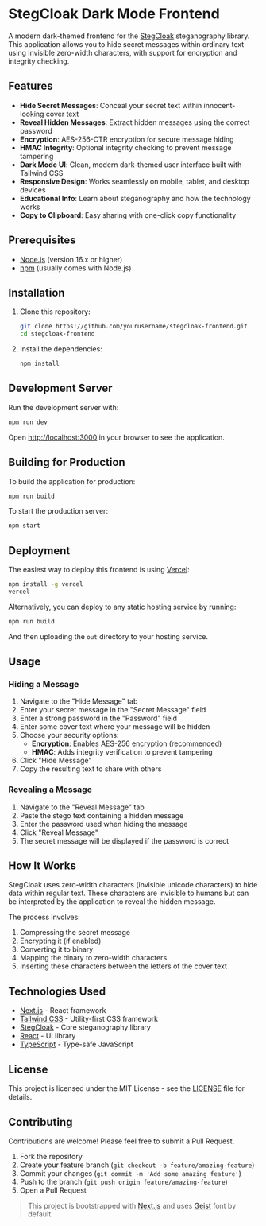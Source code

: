 # StegCloak Dark Mode Frontend

A modern dark-themed frontend for the [StegCloak](https://github.com/dummypimp/stegcloak) steganography library. This application allows you to hide secret messages within ordinary text using invisible zero-width characters, with support for encryption and integrity checking.


## Features

- **Hide Secret Messages**: Conceal your secret text within innocent-looking cover text
- **Reveal Hidden Messages**: Extract hidden messages using the correct password
- **Encryption**: AES-256-CTR encryption for secure message hiding
- **HMAC Integrity**: Optional integrity checking to prevent message tampering
- **Dark Mode UI**: Clean, modern dark-themed user interface built with Tailwind CSS
- **Responsive Design**: Works seamlessly on mobile, tablet, and desktop devices
- **Educational Info**: Learn about steganography and how the technology works
- **Copy to Clipboard**: Easy sharing with one-click copy functionality

## Prerequisites

- [Node.js](https://nodejs.org/) (version 16.x or higher)
- [npm](https://www.npmjs.com/) (usually comes with Node.js)

## Installation

1. Clone this repository:
   ```bash
   git clone https://github.com/yourusername/stegcloak-frontend.git
   cd stegcloak-frontend
   ```

2. Install the dependencies:
   ```bash
   npm install
   ```

## Development Server

Run the development server with:

```bash
npm run dev
```

Open [http://localhost:3000](http://localhost:3000) in your browser to see the application.

## Building for Production

To build the application for production:

```bash
npm run build
```

To start the production server:

```bash
npm start
```

## Deployment

The easiest way to deploy this frontend is using [Vercel](https://vercel.com/):

```bash
npm install -g vercel
vercel
```

Alternatively, you can deploy to any static hosting service by running:

```bash
npm run build
```

And then uploading the `out` directory to your hosting service.

## Usage

### Hiding a Message

1. Navigate to the "Hide Message" tab
2. Enter your secret message in the "Secret Message" field
3. Enter a strong password in the "Password" field
4. Enter some cover text where your message will be hidden
5. Choose your security options:
   - **Encryption**: Enables AES-256 encryption (recommended)
   - **HMAC**: Adds integrity verification to prevent tampering
6. Click "Hide Message"
7. Copy the resulting text to share with others

### Revealing a Message

1. Navigate to the "Reveal Message" tab
2. Paste the stego text containing a hidden message
3. Enter the password used when hiding the message
4. Click "Reveal Message"
5. The secret message will be displayed if the password is correct

## How It Works

StegCloak uses zero-width characters (invisible unicode characters) to hide data within regular text. These characters are invisible to humans but can be interpreted by the application to reveal the hidden message.

The process involves:
1. Compressing the secret message
2. Encrypting it (if enabled)
3. Converting it to binary
4. Mapping the binary to zero-width characters
5. Inserting these characters between the letters of the cover text

## Technologies Used

- [Next.js](https://nextjs.org/) - React framework
- [Tailwind CSS](https://tailwindcss.com/) - Utility-first CSS framework
- [StegCloak](https://github.com/KuroLabs/stegcloak) - Core steganography library
- [React](https://reactjs.org/) - UI library
- [TypeScript](https://www.typescriptlang.org/) - Type-safe JavaScript

## License

This project is licensed under the MIT License - see the [LICENSE](LICENSE) file for details.

## Contributing

Contributions are welcome! Please feel free to submit a Pull Request.

1. Fork the repository
2. Create your feature branch (`git checkout -b feature/amazing-feature`)
3. Commit your changes (`git commit -m 'Add some amazing feature'`)
4. Push to the branch (`git push origin feature/amazing-feature`)
5. Open a Pull Request

> This project is bootstrapped with [Next.js](https://nextjs.org) and uses [Geist](https://vercel.com/font) font by default.
